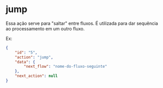 # jump
Essa ação serve para "saltar" entre fluxos. É utilizada para dar sequência ao processamento em um outro fluxo.

Ex:
```json
{
    "id": "5",
    "action": "jump",
    "data": {
        "next_flow": "nome-do-fluxo-seguinte"
    },
    "next_action": null
}
```